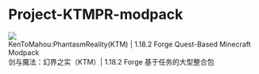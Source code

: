 # Project-KTMPR-modpack
![](https://i.ibb.co/gR9qS2h/text2.png)<br />
KenToMahou:PhantasmReality(KTM) | 1.18.2 Forge Quest-Based Minecraft Modpack<br />
剑与魔法：幻界之实（KTM）| 1.18.2 Forge 基于任务的大型整合包<br />
